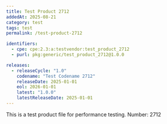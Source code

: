 ```yaml
---
title: Test Product 2712
addedAt: 2025-08-21
category: test
tags: test
permalink: /test-product-2712

identifiers:
  - cpe: cpe:2.3:a:testvendor:test_product_2712
  - purl: pkg:generic/test_product_2712@1.0.0

releases:
  - releaseCycle: "1.0"
    codename: "Test Codename 2712"
    releaseDate: 2025-01-01
    eol: 2026-01-01
    latest: "1.0.0"
    latestReleaseDate: 2025-01-01
---
```


This is a test product file for performance testing. Number: 2712
